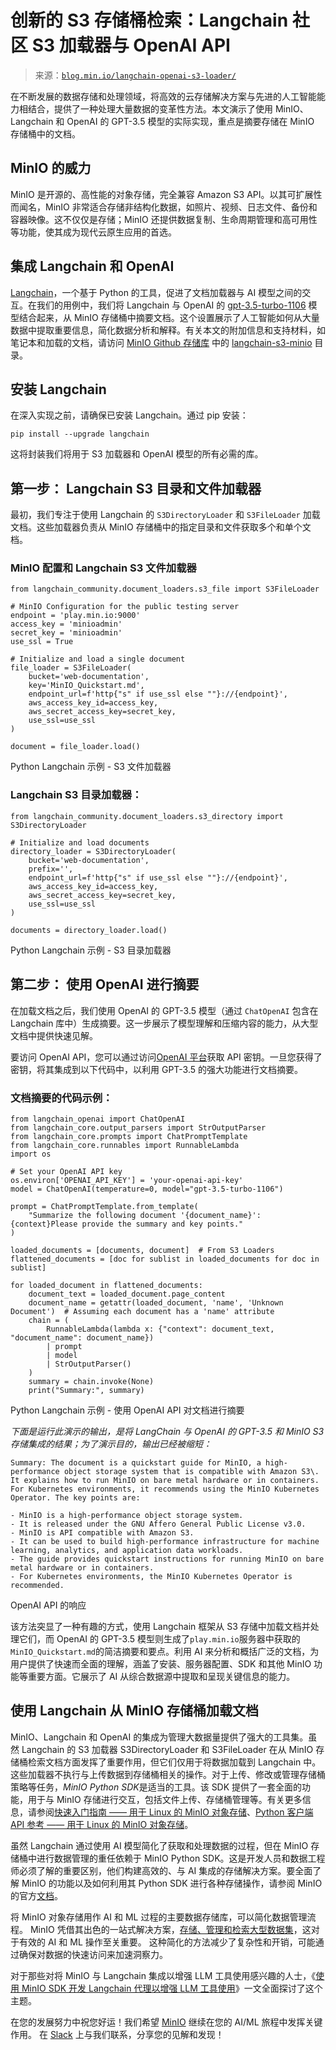<!--yml

类别：未分类

日期：2024-05-27 15:22:40

-->

# 创新的 S3 存储桶检索：Langchain 社区 S3 加载器与 OpenAI API

> 来源：[`blog.min.io/langchain-openai-s3-loader/`](https://blog.min.io/langchain-openai-s3-loader/)

在不断发展的数据存储和处理领域，将高效的云存储解决方案与先进的人工智能能力相结合，提供了一种处理大量数据的变革性方法。本文演示了使用 MinIO、Langchain 和 OpenAI 的 GPT-3.5 模型的实际实现，重点是摘要存储在 MinIO 存储桶中的文档。

## MinIO 的威力

MinIO 是开源的、高性能的对象存储，完全兼容 Amazon S3 API。以其可扩展性而闻名，MinIO 非常适合存储非结构化数据，如照片、视频、日志文件、备份和容器映像。这不仅仅是存储；MinIO 还提供数据复制、生命周期管理和高可用性等功能，使其成为现代云原生应用的首选。

## 集成 Langchain 和 OpenAI

[Langchain](https://www.langchain.com/?ref=blog.min.io)，一个基于 Python 的工具，促进了文档加载器与 AI 模型之间的交互。在我们的用例中，我们将 Langchain 与 OpenAI 的 [gpt-3.5-turbo-1106](https://platform.openai.com/docs/models/gpt-3-5?ref=blog.min.io) 模型结合起来，从 MinIO 存储桶中摘要文档。这个设置展示了人工智能如何从大量数据中提取重要信息，简化数据分析和解释。有关本文的附加信息和支持材料，如笔记本和加载的文档，请访问 [MinIO Github 存储库](https://github.com/minio/blog-assets?ref=blog.min.io) 中的 [langchain-s3-minio](https://github.com/minio/blog-assets/tree/main/langchain-s3-minio?ref=blog.min.io) 目录。

## 安装 Langchain

在深入实现之前，请确保已安装 Langchain。通过 pip 安装：

```
pip install --upgrade langchain 
```

这将封装我们将用于 S3 加载器和 OpenAI 模型的所有必需的库。

## **第一步：** Langchain S3 目录和文件加载器

最初，我们专注于使用 Langchain 的 `S3DirectoryLoader` 和 `S3FileLoader` 加载文档。这些加载器负责从 MinIO 存储桶中的指定目录和文件获取多个和单个文档。

### MinIO 配置和 Langchain S3 文件加载器

```
from langchain_community.document_loaders.s3_file import S3FileLoader

# MinIO Configuration for the public testing server
endpoint = 'play.min.io:9000'
access_key = 'minioadmin'
secret_key = 'minioadmin'
use_ssl = True

# Initialize and load a single document
file_loader = S3FileLoader(
    bucket='web-documentation',
    key='MinIO_Quickstart.md',
    endpoint_url=f'http{"s" if use_ssl else ""}://{endpoint}',
    aws_access_key_id=access_key,
    aws_secret_access_key=secret_key,
    use_ssl=use_ssl
)

document = file_loader.load()
```

Python Langchain 示例 - S3 文件加载器

### Langchain S3 目录加载器：

```
from langchain_community.document_loaders.s3_directory import S3DirectoryLoader

# Initialize and load documents
directory_loader = S3DirectoryLoader(
    bucket='web-documentation',
    prefix='',
    endpoint_url=f'http{"s" if use_ssl else ""}://{endpoint}',
    aws_access_key_id=access_key, 
    aws_secret_access_key=secret_key, 
    use_ssl=use_ssl
)

documents = directory_loader.load()
```

Python Langchain 示例 - S3 目录加载器

## **第二步：** 使用 OpenAI 进行摘要

在加载文档之后，我们使用 OpenAI 的 GPT-3.5 模型（通过 `ChatOpenAI` 包含在 Langchain 库中）生成摘要。这一步展示了模型理解和压缩内容的能力，从大型文档中提供快速见解。

要访问 OpenAI API，您可以通过访问[OpenAI 平台](https://platform.openai.com/api-keys?ref=blog.min.io)获取 API 密钥。一旦您获得了密钥，将其集成到以下代码中，以利用 GPT-3.5 的强大功能进行文档摘要。

### 文档摘要的代码示例：

```
from langchain_openai import ChatOpenAI
from langchain_core.output_parsers import StrOutputParser
from langchain_core.prompts import ChatPromptTemplate
from langchain_core.runnables import RunnableLambda
import os

# Set your OpenAI API key
os.environ['OPENAI_API_KEY'] = 'your-openai-api-key'
model = ChatOpenAI(temperature=0, model="gpt-3.5-turbo-1106")

prompt = ChatPromptTemplate.from_template(
    "Summarize the following document '{document_name}':{context}Please provide the summary and key points."
)

loaded_documents = [documents, document]  # From S3 Loaders
flattened_documents = [doc for sublist in loaded_documents for doc in sublist] 

for loaded_document in flattened_documents:
    document_text = loaded_document.page_content
    document_name = getattr(loaded_document, 'name', 'Unknown Document')  # Assuming each document has a 'name' attribute
    chain = (
        RunnableLambda(lambda x: {"context": document_text, "document_name": document_name})
        | prompt
        | model
        | StrOutputParser()
    )
    summary = chain.invoke(None)
    print("Summary:", summary) 
```

Python Langchain 示例 - 使用 OpenAI API 对文档进行摘要

*下面是运行此演示的输出，是将 LangChain 与 OpenAI 的 GPT-3.5 和 MinIO S3 存储集成的结果；为了演示目的，输出已经被缩短：*

```
Summary: The document is a quickstart guide for MinIO, a high-performance object storage system that is compatible with Amazon S3\. It explains how to run MinIO on bare metal hardware or in containers. For Kubernetes environments, it recommends using the MinIO Kubernetes Operator. The key points are:

- MinIO is a high-performance object storage system.
- It is released under the GNU Affero General Public License v3.0.
- MinIO is API compatible with Amazon S3.
- It can be used to build high-performance infrastructure for machine learning, analytics, and application data workloads.
- The guide provides quickstart instructions for running MinIO on bare metal hardware or in containers.
- For Kubernetes environments, the MinIO Kubernetes Operator is recommended.
```

OpenAI API 的响应

该方法突显了一种有趣的方式，使用 Langchain 框架从 S3 存储中加载文档并处理它们，而 OpenAI 的 GPT-3.5 模型则生成了`play.min.io`服务器中获取的`MinIO_Quickstart.md`的简洁摘要和要点。利用 AI 来分析和概括广泛的文档，为用户提供了快速而全面的理解，涵盖了安装、服务器配置、SDK 和其他 MinIO 功能等重要方面。它展示了 AI 从综合数据源中提取和呈现关键信息的能力。

## 使用 Langchain 从 MinIO 存储桶加载文档

MinIO、Langchain 和 OpenAI 的集成为管理大数据量提供了强大的工具集。虽然 Langchain 的 S3 加载器 S3DirectoryLoader 和 S3FileLoader 在从 MinIO 存储桶检索文档方面发挥了重要作用，但它们仅用于将数据加载到 Langchain 中。这些加载器不执行与上传数据到存储桶相关的操作。对于上传、修改或管理存储桶策略等任务，*MinIO Python SDK*是适当的工具。该 SDK 提供了一套全面的功能，用于与 MinIO 存储进行交互，包括文件上传、存储桶管理等。有关更多信息，请参阅[快速入门指南 —— 用于 Linux 的 MinIO 对象存储](https://min.io/docs/minio/linux/developers/python/minio-py.html?ref=blog.min.io)、[Python 客户端 API 参考 —— 用于 Linux 的 MinIO 对象存储](https://min.io/docs/minio/linux/developers/python/API.html?ref=blog.min.io)。

虽然 Langchain 通过使用 AI 模型简化了获取和处理数据的过程，但在 MinIO 存储桶中进行数据管理的重任依赖于 MinIO Python SDK。这是开发人员和数据工程师必须了解的重要区别，他们构建高效的、与 AI 集成的存储解决方案。要全面了解 MinIO 的功能以及如何利用其 Python SDK 进行各种存储操作，请参阅 MinIO 的官方[文档](https://docs.min.io/docs/python-client-api-reference.html?ref=blog.min.io)。

将 MinIO 对象存储用作 AI 和 ML 过程的主要数据存储库，可以简化数据管理流程。 MinIO 凭借其出色的一站式解决方案，[存储、管理和检索大型数据集](https://blog.min.io/the-architects-guide-to-the-modern-data-stack/)，这对于有效的 AI 和 ML 操作至关重要。 这种简化的方法减少了复杂性和开销，可能通过确保对数据的快速访问来加速洞察力。

对于那些对将 MinIO 与 Langchain 集成以增强 LLM 工具使用感兴趣的人士，《[使用 MinIO SDK 开发 Langchain 代理以增强 LLM 工具使用](https://blog.min.io/minio-langchain-tool)》一文全面探讨了这个主题。

在您的发展努力中祝您好运！我们希望 [MinIO](https://min.io/download?ref=blog.min.io) 继续在您的 AI/ML 旅程中发挥关键作用。 在 [Slack](https://slack.min.io/?ref=blog.min.io) 上与我们联系，分享您的见解和发现！

